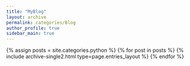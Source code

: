 ```yaml
---
title: "MyBlog"
layout: archive
permalink: categories/Blog
author_profile: true
sidebar_main: true
---
```


<!-- 여기 site.categories.카테고리이름 -->

{% assign posts = site.categories.python %}
{% for post in posts %} {% include archive-single2.html type=page.entries_layout %} {% endfor %}